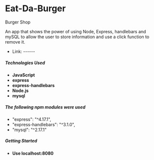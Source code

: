 # Eat-Da-Burger
Burger Shop

An app that shows the power of using Node, Express, handlebars and mySQL to allow the user to store information and use a click function to remove it.

* Link: ------

##### Technologies Used
* **JavaScript**
* **express**
* **express-handlebars**
* **Node.js**
* **mysql**

##### The following npm modules were used
* "express": "^4.17.1",
* "express-handlebars": "^3.1.0",
* "mysql": "^2.17.1"

##### Getting Started
* **Use localhost:8080**
